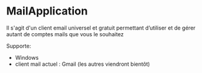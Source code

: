 # MailApplication

Il s'agit d'un client email universel et gratuit permettant d’utiliser et de gérer autant de comptes mails que vous le souhaitez 

Supporte:
- Windows 
- client mail actuel : Gmail (les autres viendront bientôt)

